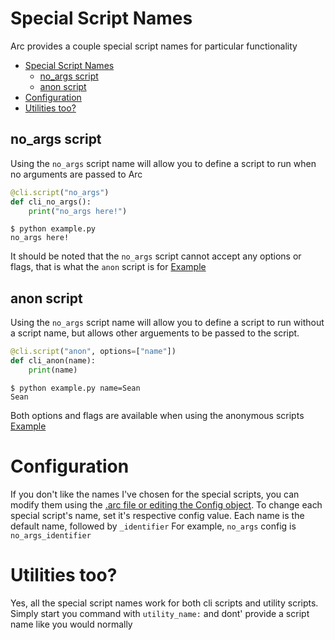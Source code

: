 # Special Script Names
Arc provides a couple special script names for particular functionality

- [Special Script Names](#special-script-names)
  - [no_args script](#noargs-script)
  - [anon script](#anon-script)
- [Configuration](#configuration)
- [Utilities too?](#utilities-too)

## no_args script
Using the `no_args` script name will allow you to define a script to run when no arguments are passed to Arc


```py
@cli.script("no_args")
def cli_no_args():
    print("no_args here!")
```

```
$ python example.py
no_args here!
```
It should be noted that the `no_args` script cannot accept any options or flags, that is what the `anon` script is for
[Example]("../examples/no_args_and_anon.py")

## anon script
Using the `no_args` script name will allow you to define a script to run without a script name, but allows other arguements to be passed to the script.

```py
@cli.script("anon", options=["name"])
def cli_anon(name):
    print(name)
```

```
$ python example.py name=Sean
Sean
```

Both options and flags are available when using the anonymous scripts
[Example]("../examples/no_args_and_anon.py")

# Configuration
If you don't like the names I've chosen for the special scripts, you can modify them using the [.arc file or editing the Config object](./configuration.md). To change each special script's name, set it's respective config value. Each name is the default name, followed by `_identifier`
For example, `no_args` config is `no_args_identifier`

# Utilities too?
Yes, all the special script names work for both cli scripts and utility scripts. Simply start you command with `utility_name:` and dont' provide a script name like you would normally

